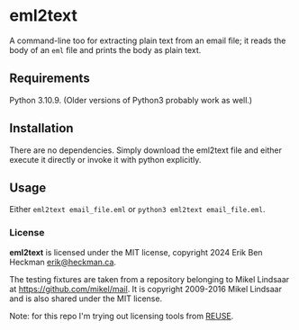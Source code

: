 # eml2text

A command-line too for extracting plain text from an email file; it reads the body of an `eml` file and prints the body as plain text.

## Requirements

Python 3.10.9. (Older versions of Python3 probably work as well.)

## Installation

There are no dependencies. Simply download the eml2text file and either execute it directly or invoke it with python explicitly.

## Usage

Either `eml2text email_file.eml` or `python3 eml2text email_file.eml`.

### License

**eml2text** is licensed under the MIT license, copyright 2024 Erik Ben Heckman <erik@heckman.ca>.

The testing fixtures are taken from a repository belonging to Mikel Lindsaar at <https://github.com/mikel/mail>. It is copyright 2009-2016 Mikel Lindsaar and is also shared under the MIT license.

Note: for this repo I'm trying out licensing tools from [REUSE](https://reuse.software/).
